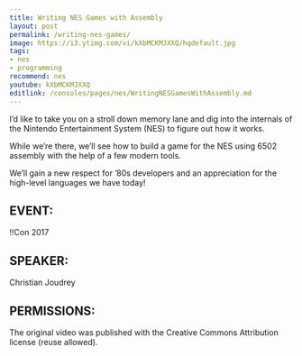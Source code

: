 ```yaml
---
title: Writing NES Games with Assembly
layout: post
permalink: /writing-nes-games/
image: https://i3.ytimg.com/vi/kXbMCKMJXXQ/hqdefault.jpg
tags:
- nes
- programming
recommend: nes
youtube: kXbMCKMJXXQ
editlink: /consoles/pages/nes/WritingNESGamesWithAssembly.md
---
```


I’d like to take you on a stroll down memory lane and dig into the internals of the Nintendo Entertainment System (NES) to figure out how it works. 

While we’re there, we’ll see how to build a game for the NES using 6502 assembly with the help of a few modern tools. 

We’ll gain a new respect for ’80s developers and an appreciation for the high-level languages we have today!

## EVENT:

!!Con 2017

## SPEAKER:

Christian Joudrey

## PERMISSIONS:

The original video was published with the Creative Commons Attribution license (reuse allowed).
